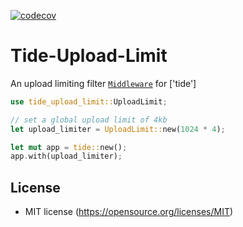 
[![codecov](https://codecov.io/gh/danieleades/tide-upload-limit/branch/main/graph/badge.svg?token=WE7SKGCVH0)](https://codecov.io/gh/danieleades/tide-upload-limit)

# Tide-Upload-Limit

An upload limiting filter [`Middleware`](tide::Middleware) for ['tide']

```rust
use tide_upload_limit::UploadLimit;

// set a global upload limit of 4kb
let upload_limiter = UploadLimit::new(1024 * 4);

let mut app = tide::new();
app.with(upload_limiter);
```

## License

* MIT license (https://opensource.org/licenses/MIT)
